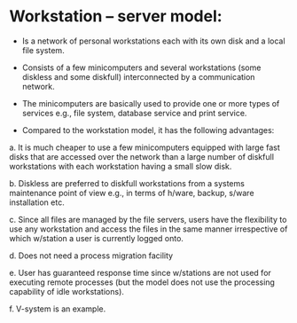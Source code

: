 # Workstation – server model:

- Is a network of personal workstations each with its own disk and a local file system.
- Consists of a few minicomputers and several workstations (some diskless and some diskfull) interconnected by a communication network.
- The minicomputers are basically used to provide one or more types of services e.g., file system, database service and print service.

- Compared to the workstation model, it has the following advantages:

a. It is much cheaper to use a few minicomputers equipped with large fast disks that are accessed over the network than a large number of diskfull workstations with each workstation having a small slow disk.

b. Diskless are preferred to diskfull workstations from a systems maintenance point of view e.g., in terms of h/ware, backup, s/ware installation etc.

c. Since all files are managed by the file servers, users have the flexibility to use any workstation and access the files in the same manner irrespective of which w/station a user is currently logged onto.

d. Does not need a process migration facility

e. User has guaranteed response time since w/stations are not used for executing remote processes (but the model does not use the processing capability of idle workstations).

f. V-system is an example.
